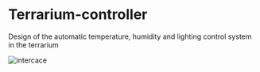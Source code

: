 # Terrarium-controller
Design of the automatic temperature, humidity and lighting control system in the terrarium

 
![intercace](https://github.com/piotr-witkowski99/Terrarium-controller/assets/82412485/ccc7e0bf-9b40-4130-9c63-61ca8352443a)
